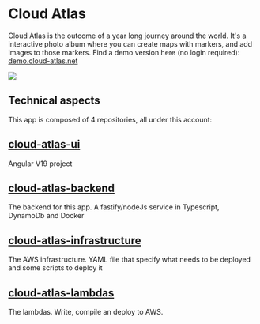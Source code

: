 # Cloud Atlas

Cloud Atlas is the outcome of a year long journey around the world. It's a interactive photo album where you can create maps with markers, and add images to those markers.
Find a demo version here (no login required): [demo.cloud-atlas.net](https://demo.cloud-atlas.net/)

<img src="https://imgur.com/a/1iNCNw4" />

## Technical aspects

This app is composed of 4 repositories, all under this account:

## [cloud-atlas-ui](https://github.com/tmcrs123/cloud-atlas-ui)

Angular V19 project

## [cloud-atlas-backend](https://github.com/tmcrs123/cloud-atlas-backend) 

The backend for this app. A fastify/nodeJs service in Typescript, DynamoDb and Docker 

## [cloud-atlas-infrastructure](https://github.com/tmcrs123/cloud-atlas-infrastructure) 

The AWS infrastructure. YAML file that specify what needs to be deployed and some scripts to deploy it

## [cloud-atlas-lambdas](https://github.com/tmcrs123/cloud-atlas-lambdas) 

The lambdas. Write, compile an deploy to AWS.


